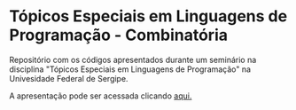 # Tópicos Especiais em Linguagens de Programação - Combinatória

Repositório com os códigos apresentados durante um seminário na disciplina "Tópicos Especiais em Linguagens de Programação" na Univesidade Federal de Sergipe.

A apresentação pode ser acessada clicando [aqui.](https://docs.google.com/presentation/d/1G9zF_0uw3OPynda8BwLPXQA19ssJj_iB/edit?usp=sharing&ouid=104820404643966488384&rtpof=true&sd=true)
